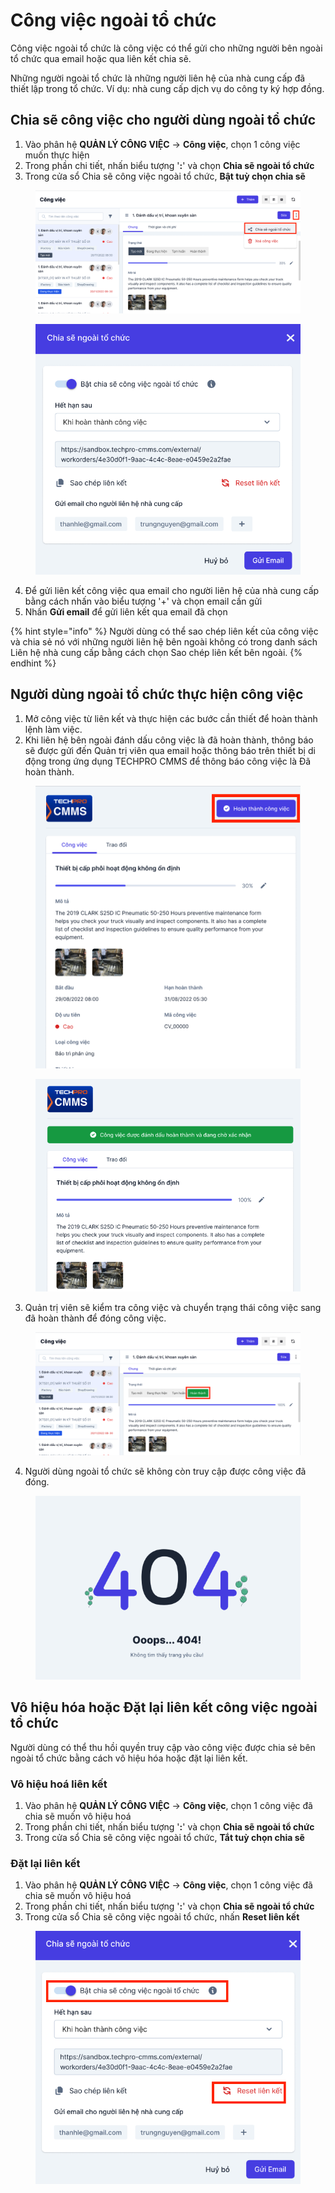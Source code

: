 # Công việc ngoài tổ chức

Công việc ngoài tổ chức là công việc có thể gửi cho những người bên ngoài tổ chức qua email hoặc qua liên kết chia sẽ.

Những người ngoài tổ chức là những người liên hệ của nhà cung cấp đã thiết lập trong tổ chức. Ví dụ: nhà cung cấp dịch vụ do công ty ký hợp đồng.

## Chia sẽ công việc cho người dùng ngoài tổ chức

1. Vào phân hệ **QUẢN LÝ CÔNG VIỆC** -> **Công việc**, chọn 1 công việc muốn thực hiện
2. Trong phần chi tiết, nhấn biểu tượng '**:**' và chọn **Chia sẽ ngoài tổ chức**
3. Trong cửa sổ Chia sẽ công việc ngoài tổ chức, **Bật tuỳ chọn chia sẽ**

<div><figure><img src="../../.gitbook/assets/Screenshot 2024-10-17 at 17.57.37.png" alt="" width="563"><figcaption></figcaption></figure> <figure><img src="../../.gitbook/assets/Screenshot 2024-10-17 at 17.58.16.png" alt=""><figcaption></figcaption></figure></div>

4. Để gửi liên kết công việc qua email cho người liên hệ của nhà cung cấp bằng cách nhấn vào biểu tượng '+' và chọn email cần gửi
5. Nhấn **Gửi email** để gửi liên kết qua email đã chọn

{% hint style="info" %}
Người dùng có thể sao chép liên kết của công việc và chia sẻ nó với những người liên hệ bên ngoài không có trong danh sách Liên hệ nhà cung cấp bằng cách chọn Sao chép liên kết bên ngoài.
{% endhint %}

## Người dùng ngoài tổ chức thực hiện công việc

1. Mở công việc từ liên kết và thực hiện các bước cần thiết để hoàn thành lệnh làm việc.
2. Khi liên hệ bên ngoài đánh dấu công việc là đã hoàn thành, thông báo sẽ được gửi đến Quản trị viên qua email hoặc thông báo trên thiết bị di động trong ứng dụng TECHPRO CMMS để thông báo công việc là Đã hoàn thành.

<div><figure><img src="../../.gitbook/assets/Screenshot 2024-10-17 at 18.12.14.png" alt=""><figcaption></figcaption></figure> <figure><img src="../../.gitbook/assets/Screenshot 2024-10-17 at 18.13.06.png" alt=""><figcaption></figcaption></figure></div>

3. Quản trị viên sẽ kiểm tra công việc và chuyển trạng thái công việc sang đã hoàn thành để đóng công việc.

<figure><img src="../../.gitbook/assets/Screenshot 2024-10-17 at 18.14.38.png" alt=""><figcaption></figcaption></figure>

4. Người dùng ngoài tổ chức sẽ không còn truy cập được công việc đã đóng.

<figure><img src="../../.gitbook/assets/Screenshot 2024-10-17 at 18.15.42.png" alt=""><figcaption></figcaption></figure>

## Vô hiệu hóa hoặc Đặt lại liên kết công việc ngoài tổ chức

Người dùng có thể thu hồi quyền truy cập vào công việc được chia sẻ bên ngoài tổ chức bằng cách vô hiệu hóa hoặc đặt lại liên kết.

### Vô hiệu hoá liên kết

1. Vào phân hệ **QUẢN LÝ CÔNG VIỆC** -> **Công việc**, chọn 1 công việc đã chia sẽ muốn vô hiệu hoá
2. Trong phần chi tiết, nhấn biểu tượng '**:**' và chọn **Chia sẽ ngoài tổ chức**
3. Trong cửa sổ Chia sẽ công việc ngoài tổ chức, **Tắt tuỳ chọn chia sẽ**

### Đặt lại liên kết

1. Vào phân hệ **QUẢN LÝ CÔNG VIỆC** -> **Công việc**, chọn 1 công việc đã chia sẽ muốn vô hiệu hoá
2. Trong phần chi tiết, nhấn biểu tượng '**:**' và chọn **Chia sẽ ngoài tổ chức**
3. Trong cửa sổ Chia sẽ công việc ngoài tổ chức, nhấn **Reset liên kết**

<figure><img src="../../.gitbook/assets/Screenshot 2024-10-17 at 18.23.37.png" alt=""><figcaption></figcaption></figure>
